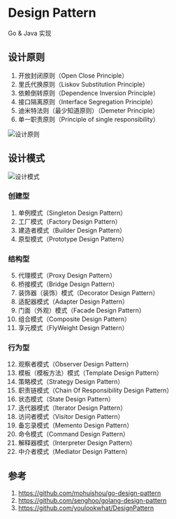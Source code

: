 # Design Pattern

Go & Java 实现

## 设计原则

1. 开放封闭原则（Open Close Principle）
2. 里氏代换原则（Liskov Substitution Principle）
3. 依赖倒转原则（Dependence Inversion Principle）
4. 接口隔离原则（Interface Segregation Principle）
5. 迪米特法则（最少知道原则）（Demeter Principle）
6. 单一职责原则（Principle of single responsibility）

![设计原则](https://github.com/mohuishou/go-design-pattern/blob/master/imgs/img01.jpg)

## 设计模式

![设计模式](https://github.com/mohuishou/go-design-pattern/blob/master/imgs/img02.jpg)

### 创建型

1. 单例模式（Singleton Design Pattern）
2. 工厂模式（Factory Design Pattern）
3. 建造者模式（Builder Design Pattern）
4. 原型模式（Prototype Design Pattern）

### 结构型

5. 代理模式（Proxy Design Pattern）
6. 桥接模式（Bridge Design Pattern）
7. 装饰器（装饰）模式（Decorator Design Pattern）
8. 适配器模式（Adapter Design Pattern）
9. 门面（外观）模式（Facade Design Pattern）
10. 组合模式（Composite Design Pattern）
11. 享元模式（FlyWeight Design Pattern）

### 行为型

12. 观察者模式（Observer Design Pattern）
13. 模板（模板方法）模式（Template Design Pattern）
14. 策略模式（Strategy Design Pattern）
15. 职责链模式（Chain Of Responsibility Design Pattern）
16. 状态模式（State Design Pattern）
17. 迭代器模式（Iterator Design Pattern）
18. 访问者模式（Visitor Design Pattern）
19. 备忘录模式（Memento Design Pattern）
20. 命令模式（Command Design Pattern）
21. 解释器模式（Interpreter Design Pattern）
22. 中介者模式（Mediator Design Pattern）

## 参考

1. https://github.com/mohuishou/go-design-pattern
2. https://github.com/senghoo/golang-design-pattern
3. https://github.com/youlookwhat/DesignPattern
